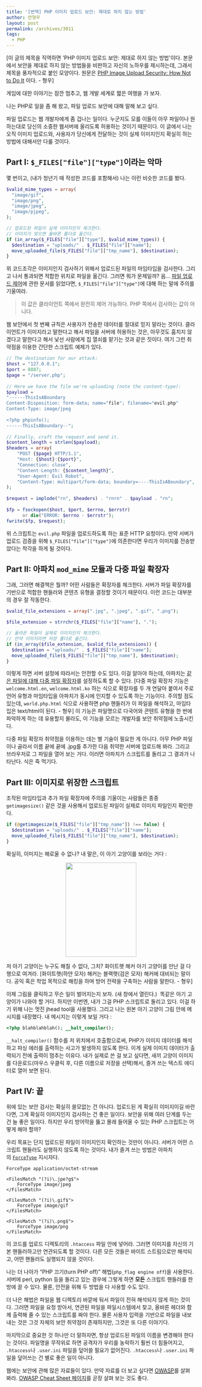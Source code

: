```yaml
---
title: '[번역] PHP 이미지 업로드 보안: 제대로 하지 않는 방법'
author: 안형우
layout: post
permalink: /archives/3011
tags:
  - PHP
---
```

[이 글의 제목을 직역하면 'PHP 이미지 업로드 보안: 제대로 하지 않는 방법'이다. 본문에서 보안을 제대로 하지 않는 방법들을 비판하고 자신의 노하우를 제시하는데, 그래서 제목을 풍자적으로 붙인 모양이다. 원문은 [PHP Image Upload Security: How Not to Do It][1] 이다. - 형우]

게임에 대한 이야기는 잠깐 멈추고, 웹 개발 세계로 짧은 여행을 가 보자.

나는 PHP로 일을 좀 해 왔고, 파일 업로드 보안에 대해 말해 보고 싶다.

파일 업로드는 웹 개발자에게 좀 겁나는 일이다. 누군지도 모를 이들이 아무 파일이나 원하는대로 당신의 소중한 웹서버에 올리도록 허용하는 것이기 때문이다. 이 글에서 나는 오직 이미지 업로드와, 사용자가 당신에게 전달하는 것이 실제 이미지인지 확실히 하는 방법에 대해서만 다룰 것이다.

## Part I: `$_FILES["file"]["type"]`이라는 악마

몇 번이고, (내가 청년기 때 작성한 코드를 포함해서) 나는 이런 비슷한 코드를 봤다.

~~~ php
$valid_mime_types = array(
  "image/gif",
  "image/png",
  "image/jpeg",
  "image/pjpeg",
);

// 업로드된 파일이 실제 이미지인지 체크한다.
// 이미지가 맞으면 올바른 폴더로 옮긴다.
if (in_array($_FILES["file"]["type"], $valid_mime_types)) {
  $destination = "uploads/" . $_FILES["file"]["name"];
  move_uploaded_file($_FILES["file"]["tmp_name"], $destination);
}
~~~

위 코드조각은 이미지인지 검사하기 위해서 업로드된 파일의 마임타입을 검사한다. 그리고 나서 통과되면 적합한 위치로 파일을 옮긴다. 그러면 뭐가 문제일까? 음... [파일 업로드 제어][2]에 관한 문서를 읽었다면, `$_FILES["file"]["type"]`에 대해 하는 말에 주의를 기울여라.

> 이 값은 클라이언트 쪽에서 완전히 제어 가능하다. PHP 쪽에서 검사하는 값이 아니다.

웹 보안에서 첫 번째 규칙은 사용자가 전송한 데이터를 절대로 믿지 말라는 것이다. 클라이언트가 이미지라고 말한다고 해서 파일을 서버에 허용하는 것은, 아무것도 훔치지 않겠다고 말한다고 해서 낯선 사람에게 집 열쇠를 맡기는 것과 같은 짓이다. 여기 그런 취약점을 이용한 간단한 스크립트 예제가 있다.

~~~ php
// The destination for our attack:
$host = "127.0.0.1";
$port = 8887;
$page = "/server.php";
 
// Here we have the file we're uploading (note the content-type):
$payload =
"------ThisIsABoundary
Content-Disposition: form-data; name="file"; filename="evil.php"
Content-Type: image/jpeg
 
<?php phpinfo();
------ThisIsABoundary--";
 
// Finally, craft the request and send it.
$content_length = strlen($payload);
$headers = array(
    "POST {$page} HTTP/1.1",
    "Host: {$host}:{$port}",
    "Connection: close",
    "Content-Length: {$content_length}",
    "User-Agent: Evil Robot",
    "Content-Type: multipart/form-data; boundary=----ThisIsABoundary",
);
 
$request = implode("rn", $headers) . "rnrn" . $payload . "rn";
 
$fp = fsockopen($host, $port, $errno, $errstr)
      or die("ERROR: $errno - $errstr");
fwrite($fp, $request);
~~~

위 스크립트는 `evil.php` 파일을 업로드하도록 하는 표준 HTTP 요청이다. 만약 서버가 업로드 검증을 위해 `$_FILES["file"]["type"]`에 의존한다면 우리가 이미지를 전송받았다는 착각을 하게 될 것이다.

## Part II: 아파치 `mod_mime` 모듈과 다중 파일 확장자

그래, 그러면 해결책은 뭘까? 어떤 사람들은 확장자를 체크한다. 서버가 파일 확장자를 기반으로 적합한 핸들러와 콘텐츠 유형을 결정할 것이기 때문이다. 이런 코드는 대부분의 경우 잘 작동한다.

~~~ php
$valid_file_extensions = array(".jpg", ".jpeg", ".gif", ".png");

$file_extension = strrchr($_FILES["file"]["name"], ".");

// 올라온 파일이 실제로 이미지인지 체크한다.
// 만약 이미지라면 저장 폴더로 옮긴다.
if (in_array($file_extension, $valid_file_extensions)) {
  $destination = "uploads/" . $_FILES["file"]["name"];
  move_uploaded_file($_FILES["file"]["tmp_name"], $destination);
}
~~~

이렇게 하면 서버 설정에 따라서는 안전할 수도 있다. 이걸 알아야 하는데, 아파치는 [같은 파일에 대해 다중 파일 확장자][3]를 설정하도록 할 수 있다. [다중 파일 확장자 기능은 `welcome.html.en`, `welcome.html.ko` 하는 식으로 확장자를 두 개 연달아 붙여서 주로 언어 유형과 마임타입을 아파치가 동시에 인지할 수 있도록 하는 기능이다. 주의할 점도 있는데, `world.php.html` 식으로 사용하면 php 핸들러가 이 파일을 해석하고, 마임타입은 text/html이 된다. - 형우] 이 기능은 파일명으로 다국어와 콘텐트 유형을 한 번에 파악하게 하는 데 유용할지 몰라도, 이 기능을 모르는 개발자를 보안 취약점에 노출시킨다.

다중 파일 확장자 취약점을 이용하는 데는 별 기술이 필요한 게 아니다. 아무 PHP 파일이나 골라서 이름 끝에 끝에 .jpg를 추가한 다음 취약한 서버에 업로드해 봐라. 그리고 브라우저로 그 파일을 열어 보는 거다. 이러면 아파치가 스크립트를 돌리고 그 결과가 나타난다. 식은 죽 먹기다.

## Part III: 이미지로 위장한 스크립트

조작된 마임타입과 추가 파일 확장자에 주의를 기울이는 사람들은 종종 `getimagesize()` 같은 것을 사용해서 업로드된 파일이 실제로 이미지 파일인지 확인한다.

~~~ php
if (@getimagesize($_FILES["file"]["tmp_name"]) !== false) {
  $destination = "uploads/" . $_FILES["file"]["name"];
  move_uploaded_file($_FILES["file"]["tmp_name"], $destination);
}
~~~

확실히, 이미지는 해로울 수 없나? 내 말은, 이 아기 고양이를 보라는 거다 :

<p style="text-align: center;">
  <a href="http://nullcandy.com/demo/kittens/kitten.jpg.php" target="_blank"><img class="aligncenter" alt="" src="http://nullcandy.com/demo/kittens/kitten.jpg" width="188" height="250" /></a>
</p>

저 아기 고양이는 누구도 해칠 수 없다, 그치? 화이트햇 해커 아기 고양이를 만난 걸 다행으로 여겨라. [화이트햇(하얀 모자) 해커는 블랙햇(검은 모자) 해커에 대비되는 말이다. 공익 혹은 학업 목적으로 해킹을 하며 방어 전략을 구축하는 사람을 말한다. - 형우]

이제 그림을 클릭하고 무슨 일이 벌어지는지 보자. (새 창에서 열린다.)  똑같은 아기 고양이가 나와야 할 거다. 하지만 이번엔, 내가 그걸 PHP 스크립트로 돌리고 있다. 이걸 하기 위해 나는 멋진 jhead tool을 사용했다. 그리고 나는 원본 아기 고양이 그림 안에 메시지를 내장했다. 내 메시지는 이렇게 보일 거다 :

~~~ php
<?php blahblahblah(); __halt_compiler();
~~~

`__halt_compiler()` 함수를 저 위치에서 호출함으로써, PHP가 이미지 데이터를 해석하고 파싱 에러를 출력하는 사고가 발생하지 않도록 한다. 이게 실제 이미지 데이터가 출력되기 전에 출력이 멈추는 이유다. 내가 실제로 쓴 걸 보고 싶다면, 새끼 고양이 이미지를 다운로드(마우스 우클릭 후, 다른 이름으로 저장을 선택)해서, 즐겨 쓰는 텍스트 에디터로 열어 보면 된다.

## Part IV: 끝

위에 있는 보안 검사는 확실히 쓸모없는 건 아니다. 업로드된 게 확실히 이미지이길 바란다면, 그게 확실히 이미지인지 검사하는 건 좋은 일이다. 보안을 위해 여러 단계를 두는 건 늘 좋은 일이다. 하지만 우리 방어막을 뚫고 몰래 들어올 수 있는 PHP 스크립트는 어떻게 해야 할까?

우리 목표는 단지 업로드된 파일이 이미지인지 확인하는 것만이 아니다. 서버가 어떤 스크립트 핸들러도 실행하지 않도록 하는 것이다. 내가 즐겨 쓰는 방법은 아파치의 [`ForceType`](http://httpd.apache.org/docs/2.0/mod/core.html#forcetype) 지시자다.

~~~
ForceType application/octet-stream

<FilesMatch "(?i)\.jpe?g$">
    ForceType image/jpeg
</FilesMatch>

<FilesMatch "(?i)\.gif$">
    ForceType image/gif
</FilesMatch>

<FilesMatch "(?i)\.png$">
    ForceType image/png
</FilesMatch>
~~~

이 코드를 업로드 디렉토리의 `.htaccess` 파일 안에 넣어라. 그러면 이미지를 자신의 기본 핸들러하고만 연관되도록 할 것이다. 다른 모든 것들은 바이트 스트림으로만 해석되고, 어떤 핸들러도 실행되지 않을 것이다.

나는 더 나아가 “PHP 끄기(turn PHP off)” 해법(`php_flag engine off`)을 사용한다. 서버에 perl, python 등을 돌리고 있는 경우에 그렇게 하면 **모든** 스크립트 핸들러를 한 방에 끌 수 있다. 물론, 안전을 위해 두 방법을 다 사용할 수도 있다.

더 나은 해법은 파일을 웹 디렉토리 바깥에 둬서 파일이 전혀 해석되지 않게 하는 것이다. 그러면 파일을 요청 받아서, 연관된 파일을 파일시스템에서 찾고, 올바른 헤더와 함께 출력해 줄 수 있는 스크립트를 짜야 한다. 물론 사용자 입력을 기반으로 파일을 내보내는 것은 그것 자체의 보안 취약점이 존재하지만, 그것은 또 다른 이야기다.

마지막으로 중요한 것 하나만 더 말하자면, 항상 업로드된 파일의 이름을 변경해야 한다는 것이다. 파일명을 무작위로 하면 공격자가 우리를 농락하기 훨씬 더 힘들어지고, `.htaccess`나 `.user.ini` 파일을 덮어쓸 필요가 없어진다. `.htaccess`나 `.user.ini` 파일을 덮어쓰는 건 별로 좋은 일이 아니다.

웹에는 보안에 관해 많은 자료들이 있다. 만약 자료를 더 보고 싶다면 [<abbr title="The Open Web Application Security Project">OWASP</abbr>](https://www.owasp.org/index.php/Main_Page)를 살펴 봐라. [OWASP Cheat Sheet 페이지](https://www.owasp.org/index.php/Cheat_Sheets)를 곧장 살펴 보는 것도 좋다.

 [1]: http://nullcandy.com/php-image-upload-security-how-not-to-do-it/
 [2]: http://www.php.net/manual/en/features.file-upload.post-method.php
 [3]: http://httpd.apache.org/docs/2.0/mod/mod_mime.html#multipleext